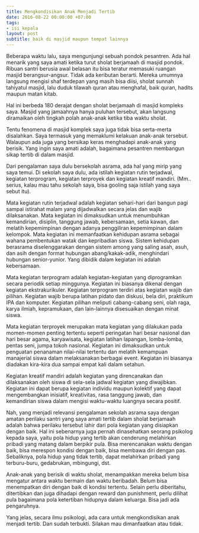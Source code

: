```yaml
---
title: Mengkondisikan Anak Menjadi Tertib
date: 2016-08-22 00:00:00 +07:00
tags:
- isi kepala
layout: post
subtitle: baik di masjid maupun tempat lainnya
---
```


Beberapa waktu lalu, saya mengunjungi sebuah pondok pesantren. Ada hal menarik yang saya amati ketika turut sholat berjamaah di masjid pondok. Ribuan santri berusia awal belasan itu bisa teratur memasuki ruangan masjid berangsur-angsur. Tidak ada keributan berarti. Mereka umumnya langsung mengisi shaf terdepan yang masih bisa diisi, sholat sunnah tahiyatul masjid, lalu duduk tilawah quran atau menghafal, baik quran, hadits maupun matan kitab.

Hal ini berbeda 180 derajat dengan sholat berjamaah di masjid kompleks saya. Masjid yang jamaahnya hanya puluhan tersebut, akan langsung diramaikan oleh tingkah polah anak-anak ketika tiba waktu sholat.

Tentu fenomena di masjid komplek saya juga tidak bisa serta-merta disalahkan. Saya termasuk yang memaklumi kelakuan anak-anak tersebut. Walaupun ada juga yang bersikap keras menghadapi anak-anak yang berisik. Yang ingin saya amati adalah, bagaimana pesantren membangun sikap tertib di dalam masjid.

Dari pengalaman saya dulu bersekolah asrama, ada hal yang mirip yang saya temui. Di sekolah saya dulu, ada istilah kegiatan rutin terjadwal, kegiatan terprogram, kegiatan terproyek dan kegiatan kreatif mandiri. (Mm.. serius, kalau mau tahu sekolah saya, bisa gooling saja istilah yang saya sebut itu).

Mata kegiatan rutin terjadwal adalah kegiatan sehari-hari dari bangun pagi sampai istirahat malam yang dijadwalkan secara jelas dan wajib dilaksanakan. Mata kegiatan ini dimaksudkan untuk menumbuhkan kemandirian, disiplin, tanggung jawab, kebersamaan, setia kawan, dan melatih kepemimpinan dengan adanya penggiliran kepemimpinan dalam kelompok. Mata kegiatan ini memanfaatkan kehidupan asrama sebagai wahana pembentukan watak dan kepribadian siswa. Sistem kehidupan berasrama diselenggarakan dengan sistem among yang saling asah, asuh, dan asih dengan format hubungan abang/kakak-adik, menghindari hubungan senior-yunior. Yang dibidik dalam kegiatan ini adalah kebersamaan.

Mata kegiatan terprogram adalah kegiatan-kegiatan yang diprogramkan secara periodik setiap minggunya. Kegiatan ini biasanya dikenal dengan kegiatan ekstrakurikuler. Kegiatan terprogram terdiri atas kegiatan wajib dan pilihan. Kegiatan wajib berupa latihan pidato dan diskusi, bela diri, praktikum IPA dan komputer. Kegiatan pilihan meliputi cabang-cabang seni, olah raga, karya ilmiah, kepramukaan, dan lain-lainnya disesuaikan dengan minat siswa.

Mata kegiatan terproyek merupakan mata kegiatan yang dilakukan pada momen-momen penting tertentu seperti peringatan hari besar nasional dan hari besar agama, karyawisata, kegiatan latihan lapangan, lomba-lomba, pentas seni, jumpa tokoh nasional. Kegiatan ini dimaksudkan untuk penguatan penanaman nilai-nilai tertentu dan melatih kemampuan manajerial siswa dalam melaksanakan berbagai event. Kegiatan ini biasanya diadakan kira-kira dua sampai empat kali dalam setahun.

Kegiatan kreatif mandiri adalah kegiatan yang direncanakan dan dilaksanakan oleh siswa di sela-sela jadwal kegiatan yang diwajibkan. Kegiatan ini dapat berupa kegiatan individu maupun kolektif yang dapat mengembangkan inisiatif, kreativitas, rasa tanggung jawab, dan kemandirian siswa dalam mengisi waktu-waktu luangnya secara positif.

Nah, yang menjadi relevansi pengalaman sekolah asrama saya dengan amatan perilaku santri yang saya amati tertib dalam sholat berjamaah adalah bahwa perilaku tersebut lahir dari pola kegiatan yang disiapkan dengan baik. Hal ini sebenarnya juga pernah dinasehatkan seorang psikolog kepada saya, yaitu pola hidup yang tertib akan cenderung melahirkan pribadi yang matang dalam berpikir pula. Bisa merencanakan waktu dengan baik, bisa merespon kondisi dengan baik, bisa membawa diri dengan pas. Sebaliknya, pola hidup yang tidak tertib, dapat melahirkan pribadi yang terburu-buru, gedabrukan, mbingungi, dst.

Anak-anak yang berisik di waktu sholat, menampakkan mereka belum bisa mengatur antara waktu bermain dan waktu beribadah. Belum bisa menempatkan diri dengan baik di kondisi tertentu. Selain perlu diberitahu, ditertibkan dan juga dihadapi dengan reward dan punishment, perlu dilihat pula bagaimana pola ketertiban hidupnya dalam keluarga. Bisa jadi ada pengaruhnya.

Yang jelas, secara ilmu psikologi, ada cara untuk mengkondisikan anak menjadi tertib. Dan sudah terbukti. Silakan mau dimanfaatkan atau tidak.
